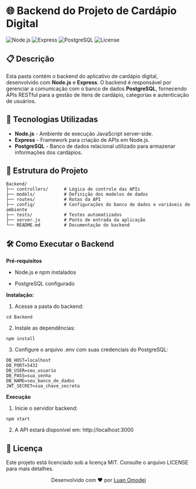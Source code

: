 # 🌐 Backend do Projeto de Cardápio Digital

![Node.js](https://img.shields.io/badge/Node.js-v16.13.0-green)
![Express](https://img.shields.io/badge/Express-4.17.1-blue)
![PostgreSQL](https://img.shields.io/badge/PostgreSQL-v14.1-lightblue)
![License](https://img.shields.io/github/license/LuanOmodei/projeto_tcc)

## 📋 Descrição

Esta pasta contém o backend do aplicativo de cardápio digital, desenvolvido com **Node.js** e **Express**. O backend é responsável por gerenciar a comunicação com o banco de dados **PostgreSQL**, fornecendo APIs RESTful para a gestão de itens de cardápio, categorias e autenticação de usuários.

## 🚀 Tecnologias Utilizadas

- **Node.js** - Ambiente de execução JavaScript server-side.
- **Express** - Framework para criação de APIs em Node.js.
- **PostgreSQL** - Banco de dados relacional utilizado para armazenar informações dos cardápios.

## 📂 Estrutura do Projeto

```plaintext
Backend/
├── controllers/      # Lógica de controle das APIs
├── models/           # Definição dos modelos de dados
├── routes/           # Rotas da API
├── config/           # Configurações do banco de dados e variáveis de ambiente
├── tests/            # Testes automatizados
├── server.js         # Ponto de entrada da aplicação
└── README.md         # Documentação do backend
```
## 🛠️ Como Executar o Backend
**Pré-requisitos**
- Node.js e npm instalados

- PostgreSQL configurado

**Instalação:**

1. Acesse a pasta do backend:
```
cd Backend
```

2. Instale as dependências:
```
npm install
```
3. Configure o arquivo .env com suas credenciais do PostgreSQL:
```
DB_HOST=localhost
DB_PORT=5432
DB_USER=seu_usuario
DB_PASS=sua_senha
DB_NAME=seu_banco_de_dados
JWT_SECRET=sua_chave_secreta
```
**Execução**

1. Inicie o servidor backend:
```
npm start
```
2. A API estará disponível em: http://localhost:3000

## 📜 Licença
Este projeto está licenciado sob a licença MIT. Consulte o arquivo LICENSE para mais detalhes.

<p align="center"> Desenvolvido com ❤️ por <a href="https://github.com/LuanOmodei">Luan Omodei</a> </p>
